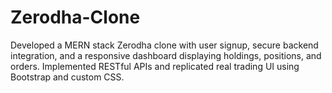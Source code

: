 # Zerodha-Clone
Developed a MERN stack Zerodha clone with user signup, secure backend integration, and a responsive dashboard displaying holdings, positions, and orders. Implemented RESTful APIs and replicated real trading UI using Bootstrap and custom CSS.
